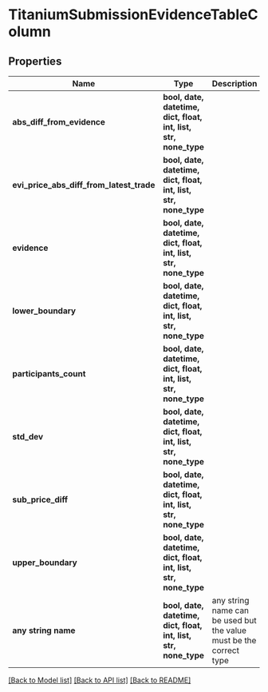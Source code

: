 # TitaniumSubmissionEvidenceTableColumn


## Properties
Name | Type | Description | Notes
------------ | ------------- | ------------- | -------------
**abs_diff_from_evidence** | **bool, date, datetime, dict, float, int, list, str, none_type** |  | [optional] 
**evi_price_abs_diff_from_latest_trade** | **bool, date, datetime, dict, float, int, list, str, none_type** |  | [optional] 
**evidence** | **bool, date, datetime, dict, float, int, list, str, none_type** |  | [optional] 
**lower_boundary** | **bool, date, datetime, dict, float, int, list, str, none_type** |  | [optional] 
**participants_count** | **bool, date, datetime, dict, float, int, list, str, none_type** |  | [optional] 
**std_dev** | **bool, date, datetime, dict, float, int, list, str, none_type** |  | [optional] 
**sub_price_diff** | **bool, date, datetime, dict, float, int, list, str, none_type** |  | [optional] 
**upper_boundary** | **bool, date, datetime, dict, float, int, list, str, none_type** |  | [optional] 
**any string name** | **bool, date, datetime, dict, float, int, list, str, none_type** | any string name can be used but the value must be the correct type | [optional]

[[Back to Model list]](../README.md#documentation-for-models) [[Back to API list]](../README.md#documentation-for-api-endpoints) [[Back to README]](../README.md)


